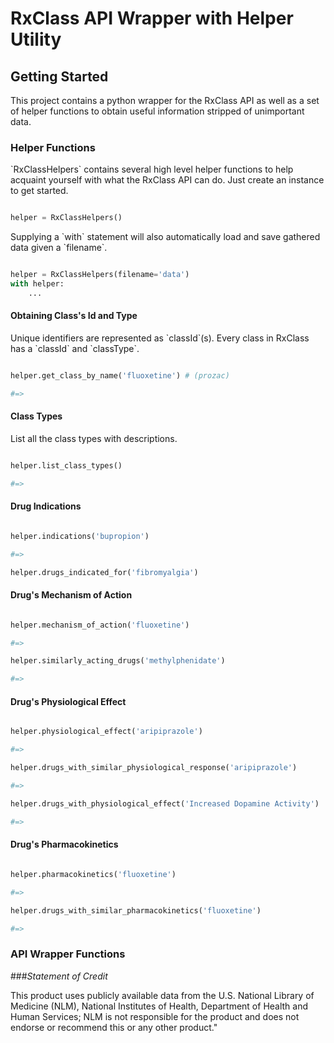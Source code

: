 <h1>RxClass API Wrapper with Helper Utility</h1>

<h2>Getting Started</h2>
<p>
    This project contains a python wrapper for the RxClass API as well as a set of helper functions to
    obtain useful information stripped of unimportant data.
</p>
<h3>Helper Functions</h3>
<p>
    `RxClassHelpers` contains several high level helper functions to help acquaint yourself with
    what the RxClass API can do. Just create an instance to get started.
</p>

```python

helper = RxClassHelpers()

```

<p>Supplying a `with` statement will also automatically load and save gathered data given a `filename`.</p>

```python

helper = RxClassHelpers(filename='data')
with helper:
    ...

```

<h4>Obtaining Class's Id and Type</h4>
<p>Unique identifiers are represented as `classId`(s). Every class in RxClass has a `classId` and `classType`.</p>

```python

helper.get_class_by_name('fluoxetine') # (prozac)

#=>

```

<h4>Class Types</h4>
<p>List all the class types with descriptions.</p>

```python

helper.list_class_types()

#=>

```

<h4>Drug Indications</h4>

```python

helper.indications('bupropion')

#=>

helper.drugs_indicated_for('fibromyalgia')

```

<h4>Drug's Mechanism of Action</h4>

```python

helper.mechanism_of_action('fluoxetine')

#=>

helper.similarly_acting_drugs('methylphenidate')

#=>

```

<h4>Drug's Physiological Effect</h4>

```python

helper.physiological_effect('aripiprazole')

#=>

helper.drugs_with_similar_physiological_response('aripiprazole')

#=>

helper.drugs_with_physiological_effect('Increased Dopamine Activity')

#=>

```

<h4>Drug's Pharmacokinetics</h4>

```python

helper.pharmacokinetics('fluoxetine')

#=>

helper.drugs_with_similar_pharmacokinetics('fluoxetine')

#=>

```


<h3>API Wrapper Functions</h3>


###*Statement of Credit*

This product uses publicly available data from the U.S. National Library of Medicine (NLM), National Institutes of Health, Department of Health and Human Services; NLM is not responsible for the product and does not endorse or recommend this or any other product."
